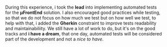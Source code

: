 During this experience, i took the **lead** into implementing automated tests for the **µFrontEnd** solution. 
I also encouraged good practices while testing, so that we do not focus on how much we test but on how well we test, to help with that, i added the **Gherkin** constraint to improve tests readability and maintainabiliity. 
We still have a lot of work to do, but it's on the good tracks and **i have a dream**, that one day, automated tests will be considered part of the development and not a *nice to have*.